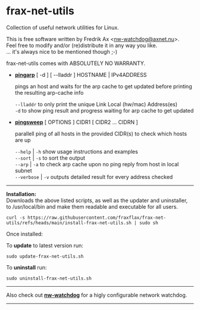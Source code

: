 # frax-net-utils
Collection of useful network utilities for Linux.

This is free software written by Fredrik Ax &lt;nw-watchdog@axnet.nu&gt;. <br>
Feel free to modify and/or (re)distribute it in any way you like. <br>
... it's always nice to be mentioned though ;-)

 frax-net-utils comes with ABSOLUTELY NO WARRANTY.

* **[pingarp](https://raw.githubusercontent.com/fraxflax/frax-net-utils/refs/heads/main/bin/pingarp)** [ -d ] [ --lladdr ] HOSTNAME | IPv4ADDRESS<br>

  pings an host and waits for the arp cache to get updated before printing the resulting arp-cache info
  
  `--lladdr` to only print the unique Link Local (hw/mac) Address(es)<br>
  `-d` to show ping result and progress waiting for arp cache to get updated
  
* **[pingsweep](https://raw.githubusercontent.com/fraxflax/frax-net-utils/refs/heads/main/bin/pingsweep)** [ OPTIONS ]  CIDR1 [ CIDR2 ...  CIDRN ]<br>

  parallell ping of all hosts in the provided CIDR(s) to check which hosts are up
  
  `--help` | `-h` show usage instructions and examples<br>
  `--sort` | `-s` to sort the output<br>
  `--arp` | `-a` to check arp cache upon no ping reply from host in local subnet<br>
  `--verbose` | `-v` outputs detailed result for every address checked

---
**Installation:**<br>
Downloads the above listed scripts, as well as the updater and uninstaller, to /usr/local/bin and make them readable and executable for all users.
```
curl -s https://raw.githubusercontent.com/fraxflax/frax-net-utils/refs/heads/main/install-frax-net-utils.sh | sudo sh
```

Once installed:

To **update** to latest version run:
```
sudo update-frax-net-utils.sh
```

To **uninstall** run:
```
sudo uninstall-frax-net-utils.sh
```

---

Also check out **[nw-watchdog](https://github.com/fraxflax/nw-watchdog)** for a higly configurable network watchdog.

---

